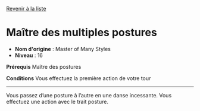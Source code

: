 [Revenir à la liste](..)

# Maître des multiples postures

 * **Nom d'origine** : Master of Many Styles
 * **Niveau** : 16


<p><strong>Prérequis</strong> Maître des postures</p>
<p><strong>Conditions</strong> Vous effectuez la première action de votre tour</p>
<hr>
<p>Vous passez d’une posture à l’autre en une danse incessante. Vous effectuez une action avec le trait posture.</p>